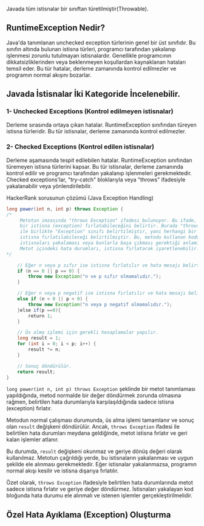 Javada tüm istisnalar bir sınıftan türetilmiştir(Throwable).

## RuntimeException Nedir?

Java'da tanımlanan unchecked exception türlerinin genel bir üst sınıfıdır. Bu sınıfın altında bulunan istisna türleri, programcı tarafından yakalanıp işlenmesi zorunlu tutulmayan istisnalardır. Genellikle programcının dikkatsizliklerinden veya beklenmeyen koşullardan kaynaklanan hataları temsil eder. Bu tür hatalar, derleme zamanında kontrol edilmezler ve programın normal akışını bozarlar.

## Javada İstisnalar İki Kategoride İncelenebilir. 


### 1- Unchecked Exceptions (Kontrol edilmeyen istisnalar)

Derleme sırasında ortaya çıkan hatalar. RuntimeException sınıfından türeyen istisna türleridir. Bu tür istisnalar, derleme zamanında kontrol edilmezler.

### 2- Checked Exceptions (Kontrol edilen istisnalar) 

Derleme aşamasında tespit edilebilen hatalar. RuntimeException sınıfından türemeyen istisna türlerini kapsar. Bu tür istisnalar, derleme zamanında kontrol edilir ve programcı tarafından yakalanıp işlenmeleri gerekmektedir. Checked exceptions'lar, "try-catch" bloklarıyla veya "throws" ifadesiyle yakalanabilir veya yönlendirilebilir.


HackerRank sorusunun çözümü (Java Exception Handling)

```java
long power(int n, int p) throws Exception {
/*
     Metotun imzasında "throws Exception" ifadesi bulunuyor. Bu ifade, metotun 
     bir istisna (exception) fırlatabileceğini belirtir. Burada "throws" ifadesi 
     ile birlikte "Exception" sınıfı belirtilmiştir, yani herhangi bir türden 
     istisna fırlatılabileceği belirtilmiştir. Bu, metodu kullanan kodun bu 
     istisnaları yakalaması veya bunlarla başa çıkması gerektiği anlamına gelir.
     Metot içindeki hata durumları, istisna fırlatarak işaretlenebilir.
*/

    // Eğer n veya p sıfır ise istisna fırlatılır ve hata mesajı belirtilir.
    if (n == 0 || p == 0) {
        throw new Exception("n ve p sıfır olmamalıdır.");
    }

    // Eğer n veya p negatif ise istisna fırlatılır ve hata mesajı belirtilir.
    else if (n < 0 || p < 0) {
        throw new Exception("n veya p negatif olmamalıdır.");
    }else if(p ==0){
        return 1;
    }

    // Üs alma işlemi için gerekli hesaplamalar yapılır.
    long result = 1;
    for (int i = 0; i < p; i++) {
        result *= n;
    }

    // Sonuç döndürülür.
    return result;
}

```


`long power(int n, int p) throws Exception` şeklinde bir metot tanımlaması yapıldığında, metod normalde bir değer döndürmek zorunda olmasına rağmen, belirtilen hata durumlarıyla karşılaşıldığında sadece istisna (exception) fırlatır.

Metodun normal çalışması durumunda, üs alma işlemi tamamlanır ve sonuç olan `result` değişkeni döndürülür. Ancak, `throws Exception` ifadesi ile belirtilen hata durumları meydana geldiğinde, metot istisna fırlatır ve geri kalan işlemler atlanır.

Bu durumda, `result` değişkeni okunmaz ve geriye dönüş değeri olarak kullanılmaz. Metotun çağrıldığı yerde, bu istisnaların yakalanması ve uygun şekilde ele alınması gerekmektedir. Eğer istisnalar yakalanmazsa, programın normal akışı kesilir ve istisna dışarıya fırlatılır.

Özet olarak, `throws Exception` ifadesiyle belirtilen hata durumlarında metot sadece istisna fırlatır ve geriye değer döndürmez. İstisnaları yakalayan kod bloğunda hata durumu ele alınmalı ve istenen işlemler gerçekleştirilmelidir.


## Özel Hata Ayıklama (Exception) Oluşturma
